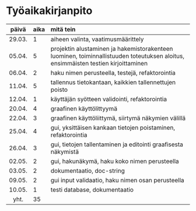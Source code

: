 # Työaikakirjanpito

| päivä | aika | mitä tein  |
| :----:|:-----| :-----|
| 29.03. |1| aiheen valinta, vaatimusmäärittely |
| 05.04. |5| projektin alustaminen ja hakemistorakenteen luominen, toiminnallistuuden toteutuksen aloitus, ensimmäisten testien kirjoittaminen|
| 06.04. |2| haku nimen perusteella, testejä, refaktorointia|
| 11.04. |5| tallennus tietokantaan, kaikkien tallennettujen poisto |
| 12.04. |1| käyttäjän syötteen validointi, refaktorointia|
| 20.04. |4| graafinen käyttölittyymä |
| 22.04. |3| graafinen käyttöliittymä, siirtymä näkymien välillä |
| 25.04. |4| gui, yksittäisen kankaan tietojen poistaminen, refaktorointia |
| 26.04. |3| gui, tietojen tallentaminen ja editointi graafisesta näkymistä |
| 02.05. |2| gui, hakunäkymä, haku koko nimen perusteella |
| 03.05. |2| dokumentaatio, doc-string
| 09.05. |2| gui input validaatio, haku nimen osan perusteella |
| 10.05. |1| testi database, dokumentaatio |
| yht.|35| |


